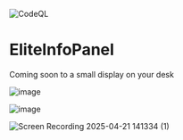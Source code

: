 ![CodeQL](https://github.com/jimmyeao/EliteInfoPanel/actions/workflows/github-code-scanning/codeql/badge.svg)

# EliteInfoPanel

Coming soon to a small display on your desk


![image](https://github.com/user-attachments/assets/3ff2b3bd-8b92-458a-9076-b612278f9488)


![image](https://github.com/user-attachments/assets/7ff2ead6-4b4f-49e9-adf7-dcd797bc9be8)



![Screen Recording 2025-04-21 141334 (1)](https://github.com/user-attachments/assets/ec8cc69e-3033-405d-828d-ed1d3407dbe9)
